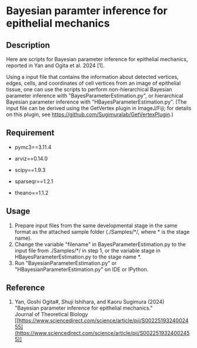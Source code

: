 Bayesian paramter inference for epithelial mechanics
===

## Description

Here are scripts for Bayesian parameter inference for epithelial mechanics, reported in Yan and Ogita et al. 2024 [1]. 

Using a input file that contains the information about detected vertices, edges, cells, and coordinates of cell vertices from an image of epithelial tissue, one can use the scripts to perform non-hierarchical Bayesian parameter inference with "BayesParameterEstimation.py", or hierarchical Bayesian parameter inference with "HBayesParameterEstimation.py". (The input file can be derived using the GetVertex plugin in ImageJ/Fiji; for details on this plugin, see https://github.com/Sugimuralab/GetVertexPlugin.)

## Requirement

* pymc3==3.11.4

* arviz==0.14.0

* scipy==1.9.3

* sparseqr==1.2.1

* theano==1.1.2

## Usage

1. Prepare input files from the same developmental stage in the same format as the attached sample folder (./Samples/*/, where * is the stage name).
2. Change the variable "filename" in BayesParameterEstimation.py to the input file from ./Samples/*/ in step 1, or the variable stage in HBayesParameterEstimation.py to the stage name *.
4. Run "BayesianParameterEstimation.py" or "HBayesianParameterEstimation.py" on IDE or IPython.

## Reference
1. Yan, Goshi Ogita#, Shuji Ishihara, and Kaoru Sugimura (2024)<br>
"Bayesian parameter inference for epithelial mechanics."<br> Journal of Theoretical Biology [[https://www.sciencedirect.com/science/article/pii/S0022519324002455](https://www.sciencedirect.com/science/article/pii/S0022519324002455)]
